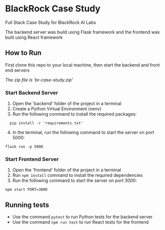 # BlackRock Case Study

Full Stack Case Study for BlackRock AI Labs

The backend server was build using Flask framework and the frontend was built using React framework

## How to Run
First clone this repo to your local machine, then start the backend and front end servers

*The zip file is 'br-case-study.zip'*
### Start Backend Server
1. Open the 'backend' folder of the project in a terminal
2. Create a Python Virtual Environment (venv)
3. Run the following command to install the required packages:
```
  pip install -r 'requirements.txt'
```
4. In the terminal, run the following command to start the server on port 5000:
```
flask run -p 5000
```

### Start Frontend Server
1. Open the 'frontend' folder of the project in a terminal
2. Run `npm install` command to install the required dependencies
3. Run the following command to start the server on port 3000:
```
npm start PORT=3000
```

## Running tests
- Use the command `pytest` to run Python tests for the backend server
- Use the command `npm run test` to run React tests for the frontend

